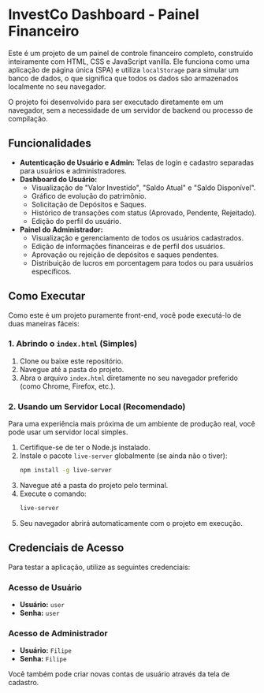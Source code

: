 # InvestCo Dashboard - Painel Financeiro

Este é um projeto de um painel de controle financeiro completo, construído inteiramente com HTML, CSS e JavaScript vanilla. Ele funciona como uma aplicação de página única (SPA) e utiliza `localStorage` para simular um banco de dados, o que significa que todos os dados são armazenados localmente no seu navegador.

O projeto foi desenvolvido para ser executado diretamente em um navegador, sem a necessidade de um servidor de backend ou processo de compilação.

## Funcionalidades

- **Autenticação de Usuário e Admin:** Telas de login e cadastro separadas para usuários e administradores.
- **Dashboard do Usuário:**
    - Visualização de "Valor Investido", "Saldo Atual" e "Saldo Disponível".
    - Gráfico de evolução do patrimônio.
    - Solicitação de Depósitos e Saques.
    - Histórico de transações com status (Aprovado, Pendente, Rejeitado).
    - Edição do perfil do usuário.
- **Painel do Administrador:**
    - Visualização e gerenciamento de todos os usuários cadastrados.
    - Edição de informações financeiras e de perfil dos usuários.
    - Aprovação ou rejeição de depósitos e saques pendentes.
    - Distribuição de lucros em porcentagem para todos ou para usuários específicos.

## Como Executar

Como este é um projeto puramente front-end, você pode executá-lo de duas maneiras fáceis:

### 1. Abrindo o `index.html` (Simples)

1.  Clone ou baixe este repositório.
2.  Navegue até a pasta do projeto.
3.  Abra o arquivo `index.html` diretamente no seu navegador preferido (como Chrome, Firefox, etc.).

### 2. Usando um Servidor Local (Recomendado)

Para uma experiência mais próxima de um ambiente de produção real, você pode usar um servidor local simples.

1.  Certifique-se de ter o Node.js instalado.
2.  Instale o pacote `live-server` globalmente (se ainda não o tiver):
    ```bash
    npm install -g live-server
    ```
3.  Navegue até a pasta do projeto pelo terminal.
4.  Execute o comando:
    ```bash
    live-server
    ```
5.  Seu navegador abrirá automaticamente com o projeto em execução.

## Credenciais de Acesso

Para testar a aplicação, utilize as seguintes credenciais:

### Acesso de Usuário
- **Usuário:** `user`
- **Senha:** `user`

### Acesso de Administrador
- **Usuário:** `Filipe`
- **Senha:** `Filipe`

Você também pode criar novas contas de usuário através da tela de cadastro.

